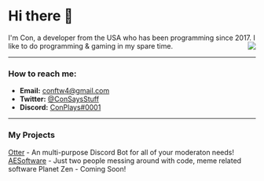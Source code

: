 # Hi there 👋

I'm Con, a developer from the USA who has been programming since 2017. I like to do programming & gaming in my spare time.
<a href="https://discord.com/users/576665068763086848">
  <img src="https://lanyard-profile-readme.vercel.app/api/576665068763086848?hideTimestamp=true&idleMessage=Just%20chillin%27%20at%20the%20moment..." align="right" />
</a>

---

### How to reach me:
- **Email:** conftw4@gmail.com
- **Twitter:** [@ConSaysStuff](https://twitter.com/ConSaysStuff)
- **Discord:** [ConPlays#0001](https://discord.com/users/576665068763086848)

---
### My Projects 
[Otter](https://bit.ly/otterbot) - An multi-purpose Discord Bot for all of your moderaton needs!
[AESoftware](https://github.com/AESoftwareIcous/AESoftwareIcous) - Just two people messing around with code, meme related software
Planet Zen - Coming Soon!

